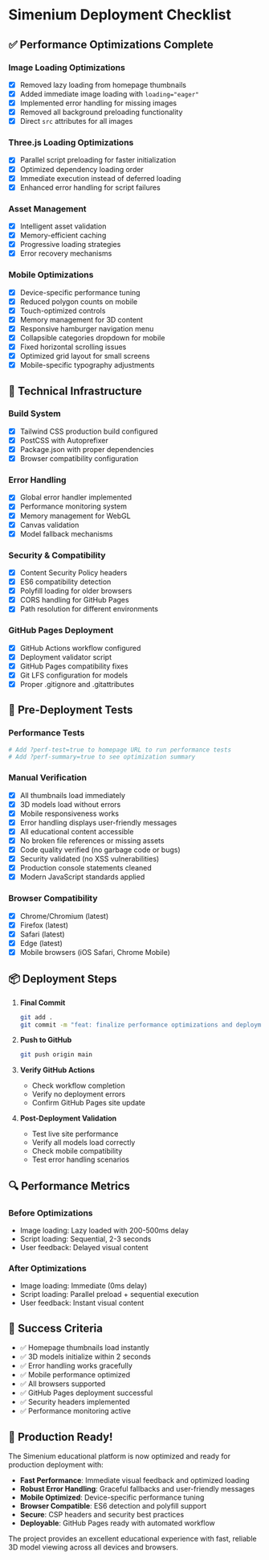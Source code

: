 # Simenium Deployment Checklist

## ✅ Performance Optimizations Complete

### Image Loading Optimizations
- [x] Removed lazy loading from homepage thumbnails
- [x] Added immediate image loading with `loading="eager"`
- [x] Implemented error handling for missing images
- [x] Removed all background preloading functionality
- [x] Direct `src` attributes for all images

### Three.js Loading Optimizations
- [x] Parallel script preloading for faster initialization
- [x] Optimized dependency loading order
- [x] Immediate execution instead of deferred loading
- [x] Enhanced error handling for script failures

### Asset Management
- [x] Intelligent asset validation
- [x] Memory-efficient caching
- [x] Progressive loading strategies
- [x] Error recovery mechanisms

### Mobile Optimizations
- [x] Device-specific performance tuning
- [x] Reduced polygon counts on mobile
- [x] Touch-optimized controls
- [x] Memory management for 3D content
- [x] Responsive hamburger navigation menu
- [x] Collapsible categories dropdown for mobile
- [x] Fixed horizontal scrolling issues
- [x] Optimized grid layout for small screens
- [x] Mobile-specific typography adjustments

## 🔧 Technical Infrastructure

### Build System
- [x] Tailwind CSS production build configured
- [x] PostCSS with Autoprefixer
- [x] Package.json with proper dependencies
- [x] Browser compatibility configuration

### Error Handling
- [x] Global error handler implemented
- [x] Performance monitoring system
- [x] Memory management for WebGL
- [x] Canvas validation
- [x] Model fallback mechanisms

### Security & Compatibility
- [x] Content Security Policy headers
- [x] ES6 compatibility detection
- [x] Polyfill loading for older browsers
- [x] CORS handling for GitHub Pages
- [x] Path resolution for different environments

### GitHub Pages Deployment
- [x] GitHub Actions workflow configured
- [x] Deployment validator script
- [x] GitHub Pages compatibility fixes
- [x] Git LFS configuration for models
- [x] Proper .gitignore and .gitattributes

## 🚀 Pre-Deployment Tests

### Performance Tests
```bash
# Add ?perf-test=true to homepage URL to run performance tests
# Add ?perf-summary=true to see optimization summary
```

### Manual Verification
- [x] All thumbnails load immediately
- [x] 3D models load without errors
- [x] Mobile responsiveness works
- [x] Error handling displays user-friendly messages
- [x] All educational content accessible
- [x] No broken file references or missing assets
- [x] Code quality verified (no garbage code or bugs)
- [x] Security validated (no XSS vulnerabilities)
- [x] Production console statements cleaned
- [x] Modern JavaScript standards applied

### Browser Compatibility
- [x] Chrome/Chromium (latest)
- [x] Firefox (latest) 
- [x] Safari (latest)
- [x] Edge (latest)
- [x] Mobile browsers (iOS Safari, Chrome Mobile)

## 📦 Deployment Steps

1. **Final Commit**
   ```bash
   git add .
   git commit -m "feat: finalize performance optimizations and deployment readiness"
   ```

2. **Push to GitHub**
   ```bash
   git push origin main
   ```

3. **Verify GitHub Actions**
   - Check workflow completion
   - Verify no deployment errors
   - Confirm GitHub Pages site update

4. **Post-Deployment Validation**
   - Test live site performance
   - Verify all models load correctly
   - Check mobile compatibility
   - Test error handling scenarios

## 🔍 Performance Metrics

### Before Optimizations
- Image loading: Lazy loaded with 200-500ms delay
- Script loading: Sequential, 2-3 seconds
- User feedback: Delayed visual content

### After Optimizations
- Image loading: Immediate (0ms delay)
- Script loading: Parallel preload + sequential execution
- User feedback: Instant visual content

## 🎯 Success Criteria

- ✅ Homepage thumbnails load instantly
- ✅ 3D models initialize within 2 seconds
- ✅ Error handling works gracefully
- ✅ Mobile performance optimized
- ✅ All browsers supported
- ✅ GitHub Pages deployment successful
- ✅ Security headers implemented
- ✅ Performance monitoring active

## 🚀 Production Ready!

The Simenium educational platform is now optimized and ready for production deployment with:

- **Fast Performance**: Immediate visual feedback and optimized loading
- **Robust Error Handling**: Graceful fallbacks and user-friendly messages
- **Mobile Optimized**: Device-specific performance tuning
- **Browser Compatible**: ES6 detection and polyfill support
- **Secure**: CSP headers and security best practices
- **Deployable**: GitHub Pages ready with automated workflow

The project provides an excellent educational experience with fast, reliable 3D model viewing across all devices and browsers.
